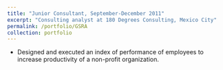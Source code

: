 ```yaml
---
title: "Junior Consultant, September-December 2011"
excerpt: "Consulting analyst at 180 Degrees Consulting, Mexico City"
permalink: /portfolio/GSRA
collection: portfolio
---
```

* Designed and executed an index of performance of employees to increase productivity of a non-profit organization.
